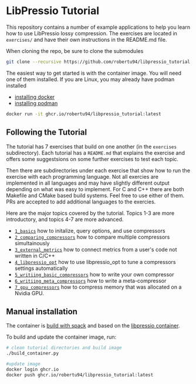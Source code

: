 # LibPressio Tutorial

This repository contains a number of example applications to help you learn how
to use LibPressio lossy compression.  The exercises are located in `exercises/`
and have their own instructions in the README.md file.

When cloning the repo, be sure to clone the submodules

```bash
git clone --recursive https://github.com/robertu94/libpressio_tutorial
```

The easiest way to get started is with the container image.
You will need one of them installed.  If you are Linux, you may already have
podman installed

+ [installing docker](https://docs.docker.com/engine/install/)
+ [installing podman](https://podman.io/getting-started/installation.html)


```bash
docker run -it ghcr.io/robertu94/libpressio_tutorial:latest
```

## Following the Tutorial


The tutorial has 7 exercises that build on one another (in the `exercises` subdirectory).
Each tutorial has a `README.md` that explains the exercise and offers some suggestsions on some further exercises to test each topic.

Then there are subdirectories under each exercise that show how to run the exercise with each programming language.
Not all exercies are implemented in all languages and may have slightly different output depending on what was easy to implement.
For C and C++ there are both Makefile and CMake based build systems.
Feel free to use either of them.
PRs are accepted to add additional languages to the exercies.

Here are the major topics covered by the tutorial.
Topics 1-3 are more introductory, and topics 4-7 are more advanced.

+ [`1_basics`](https://github.com/robertu94/libpressio_tutorial/tree/master/exercises/1_basics) how to initalize, query options, and use compressors
+ [`2_comparing_compressors`](https://github.com/robertu94/libpressio_tutorial/tree/master/exercises/2_comparing_compressors) how to compare multiple compressors simultainously
+ [`3_external_metrics`](https://github.com/robertu94/libpressio_tutorial/tree/master/exercises/3_external_metrics) how to connect metrics from a user's code not written in C/C++
+ [`4_libpressio_opt`](https://github.com/robertu94/libpressio_tutorial/tree/master/exercises/4_libpressio_opt) how to use libpressio_opt to tune a compressors settings automatically
+ [`5_writiing_basic_compressors`](https://github.com/robertu94/libpressio_tutorial/tree/master/exercises/5_writing_basic_compressors) how to write your own compressor
+ [`6_writiing_meta_compressors`](https://github.com/robertu94/libpressio_tutorial/tree/master/exercises/6_writing_meta_compressors) how to write a meta-compressor
+ [`7_gpu_compressors`](https://github.com/robertu94/libpressio_tutorial/tree/master/exercises/7_gpu_copmressors) how to compress memory that was allocated on a Nvidia GPU.


## Manual installation

The container is [build with spack](https://github.com/robertu94/libpressio/blob/master/docker/spack.yaml) and based on the [libpressio container](https://github.com/robertu94/libpressio/blob/master/docker/Dockerfile).

To build and update the container image, run:

```bash
# clean tutorial directories and build image
./build_container.py

#update image
docker login ghcr.io
docker push ghcr.io/robertu94/libpressio_tutorial:latest
```
